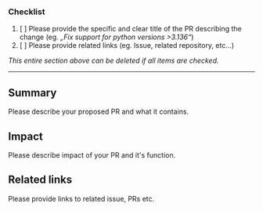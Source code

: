 ### Checklist
1. [ ] Please provide the specific and clear title of the PR describing the change (eg. *„Fix support for python versions >3.136“*)
2. [ ] Please provide related links (eg. Issue, related repository, etc...)

*This entire section above can be deleted if all items are checked.*

-----------
## Summary
Please describe your proposed PR and what it contains.

## Impact
Please describe impact of your PR and it's function.

## Related links
Please provide links to related issue, PRs etc.
